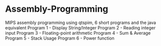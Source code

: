 # Assembly-Programming
MIPS assembly programming using qtspim, 6 short programs and the java equivalent
Program 1 - Display String/Integer
Program 2 - Reading integer input
Program 3 - Floating-point arithmetic
Program 4 - Sum & Average
Program 5 - Stack Usage
Program 6 - Power function
